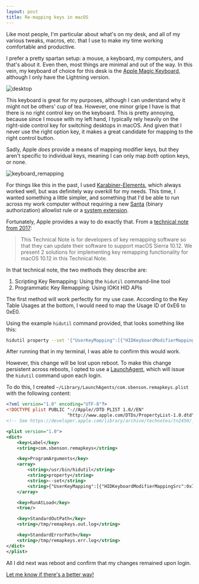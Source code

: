```yaml
---
layout: post
title: Re-mapping keys in macOS
---
```


Like most people, I'm particular about what's on my desk, and all of my various tweaks, macros, etc. that I use to make my time working comfortable and productive.

I prefer a pretty spartan setup: a mouse, a keyboard, my computers, and that's about it. Even then, most things are minimal and out of the way. In this vein, my keyboard of choice for this desk is the [Apple Magic Keyboard](https://www.apple.com/shop/product/MXCL3LL/A/magic-keyboard-usb-c-us-english), although I only have the Lightning version. 

![desktop](https://hackmd.io/_uploads/HJxwTSlJxl.jpg)

This keyboard is great for my purposes, although I can understand why it might not be others' cup of tea. However, one minor gripe I have is that there is no right control key on the keyboard. This is pretty annoying, because since I mouse with my left hand, I typically rely heavily on the right-side control key for switching desktops in macOS. And given that I never use the right option key, it makes a great candidate for mapping to the right control button.

Sadly, Apple *does* provide a means of mapping modifier keys, but they aren't specific to individual keys, meaning I can only map *both* option keys, or none.

![keyboard_remapping](https://hackmd.io/_uploads/SJ6IYVgJlg.png)

For things like this in the past, I used [Karabiner-Elements](https://karabiner-elements.pqrs.org/), which always worked well, but was definitely way overkill for my needs. This time, I wanted something a little simpler, and something that I'd be able to run across my work computer without requiring a new [Santa](https://github.com/northpolesec/santa) (binary authorization) allowlist rule or a [system extension](https://karabiner-elements.pqrs.org/docs/getting-started/installation/#allow-system-software-which-provides-virtual-devices-for-karabiner-elements).

Fortunately, Apple provides a way to do exactly that. From a [technical note from 2017](https://developer.apple.com/library/archive/technotes/tn2450/_index.html):
> This Technical Note is for developers of key remapping software so that they can update their software to support macOS Sierra 10.12. We present 2 solutions for implementing key remapping functionality for macOS 10.12 in this Technical Note.


In that technical note, the two methods they describe are:

1. Scripting Key Remapping: Using the `hidutil` command-line tool
2. Programmatic Key Remapping: Using IOKit HID APIs 

The first method will work perfectly for my use case. According to the Key Table Usages at the bottom, I would need to map the Usage ID of 0xE6 to 0xE0.

Using the example `hidutil` command provided, that looks something like this:

```bash
hidutil property --set '{"UserKeyMapping":[{"HIDKeyboardModifierMappingSrc":0x7000000E6,"HIDKeyboardModifierMappingDst":0x7000000E0}]}'
```

After running that in my terminal, I was able to confirm this would work.

However, this change will be lost upon reboot. To make this change persistent across reboots, I opted to use a [LaunchAgent](https://developer.apple.com/library/archive/documentation/MacOSX/Conceptual/BPSystemStartup/Chapters/CreatingLaunchdJobs.html), which will issue the `hidutil` command upon each login.

To do this, I created `~/Library/LaunchAgents/com.sbenson.remapkeys.plist` with the following content:
```xml
<?xml version="1.0" encoding="UTF-8"?>
<!DOCTYPE plist PUBLIC "-//Apple//DTD PLIST 1.0//EN"
                       "http://www.apple.com/DTDs/PropertyList-1.0.dtd">
<!-- See https://developer.apple.com/library/archive/technotes/tn2450/_index.html for more on HID key remapping -->

<plist version="1.0">
<dict>
    <key>Label</key>
    <string>com.sbenson.remapkeys</string>

    <key>ProgramArguments</key>
    <array>
        <string>/usr/bin/hidutil</string>
        <string>property</string>
        <string>--set</string>
        <string>{"UserKeyMapping":[{"HIDKeyboardModifierMappingSrc":0x7000000E6,"HIDKeyboardModifierMappingDst":0x7000000E0}]}</string>
    </array>

    <key>RunAtLoad</key>
    <true/>

    <key>StandardOutPath</key>
    <string>/tmp/remapkeys.out.log</string>

    <key>StandardErrorPath</key>
    <string>/tmp/remapkeys.err.log</string>
</dict>
</plist>
```

All I did next was reboot and confirm that my changes remained upon login.

[Let me know if there's a better way!](mailto:sbenson@hey.com)